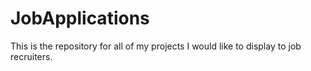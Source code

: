 # JobApplications
This is the repository for all of my projects I would like to display to job recruiters.
